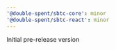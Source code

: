 ```yaml
---
'@double-spent/sbtc-core': minor
'@double-spent/sbtc-react': minor
---
```


Initial pre-release version
